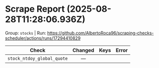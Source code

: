 # Scrape Report (2025-08-28T11:28:06.936Z)

Group: `stocks`  |  Run: https://github.com/AlbertoRoca96/scraping-checks-scheduler/actions/runs/17294410829

| Check | Changed | Keys | Error |
|---|:---:|:--|:--|
| `stock_ntdoy_global_quote` | — |  |  |
